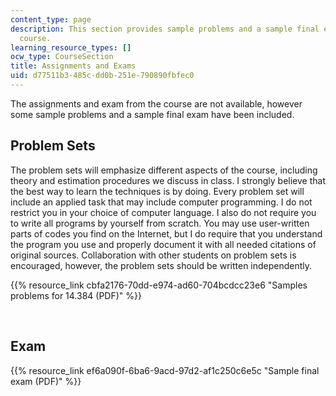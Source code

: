 ```yaml
---
content_type: page
description: This section provides sample problems and a sample final exam for the
  course.
learning_resource_types: []
ocw_type: CourseSection
title: Assignments and Exams
uid: d77511b3-485c-dd0b-251e-790890fbfec0
---
```

The assignments and exam from the course are not available, however some sample problems and a sample final exam have been included.

## Problem Sets

The problem sets will emphasize different aspects of the course, including theory and estimation procedures we discuss in class. I strongly believe that the best way to learn the techniques is by doing. Every problem set will include an applied task that may include computer programming. I do not restrict you in your choice of computer language. I also do not require you to write all programs by yourself from scratch. You may use user-written parts of codes you find on the Internet, but I do require that you understand the program you use and properly document it with all needed citations of original sources. Collaboration with other students on problem sets is encouraged, however, the problem sets should be written independently.

{{% resource_link cbfa2176-70dd-e974-ad60-704bcdcc23e6 "Samples problems for 14.384 (PDF)" %}}

 

## Exam

{{% resource_link ef6a090f-6ba6-9acd-97d2-af1c250c6e5c "Sample final exam (PDF)" %}}